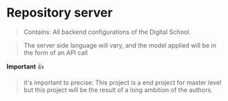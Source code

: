 # Repository server

>Contains:
All backend configurations of the Digital School.

>The server side language will vary, and the model applied will be in the form of an API call 

**Important** 👍

>it's important to precise: 
This project is a end project for master level but this project will be the result of a long ambition of the authors.
